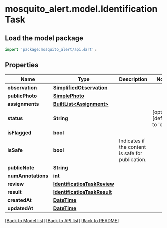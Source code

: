# mosquito_alert.model.IdentificationTask

## Load the model package
```dart
import 'package:mosquito_alert/api.dart';
```

## Properties
Name | Type | Description | Notes
------------ | ------------- | ------------- | -------------
**observation** | [**SimplifiedObservation**](SimplifiedObservation.md) |  | 
**publicPhoto** | [**SimplePhoto**](SimplePhoto.md) |  | 
**assignments** | [**BuiltList&lt;Assignment&gt;**](Assignment.md) |  | 
**status** | **String** |  | [optional] [default to 'open']
**isFlagged** | **bool** |  | 
**isSafe** | **bool** | Indicates if the content is safe for publication. | 
**publicNote** | **String** |  | 
**numAnnotations** | **int** |  | 
**review** | [**IdentificationTaskReview**](IdentificationTaskReview.md) |  | 
**result** | [**IdentificationTaskResult**](IdentificationTaskResult.md) |  | 
**createdAt** | [**DateTime**](DateTime.md) |  | 
**updatedAt** | [**DateTime**](DateTime.md) |  | 

[[Back to Model list]](../README.md#documentation-for-models) [[Back to API list]](../README.md#documentation-for-api-endpoints) [[Back to README]](../README.md)


